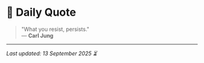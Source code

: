 # 📜 Daily Quote

> "What you resist, persists."  
> — **Carl Jung**

---

_Last updated: 13 September 2025 ⏳_
